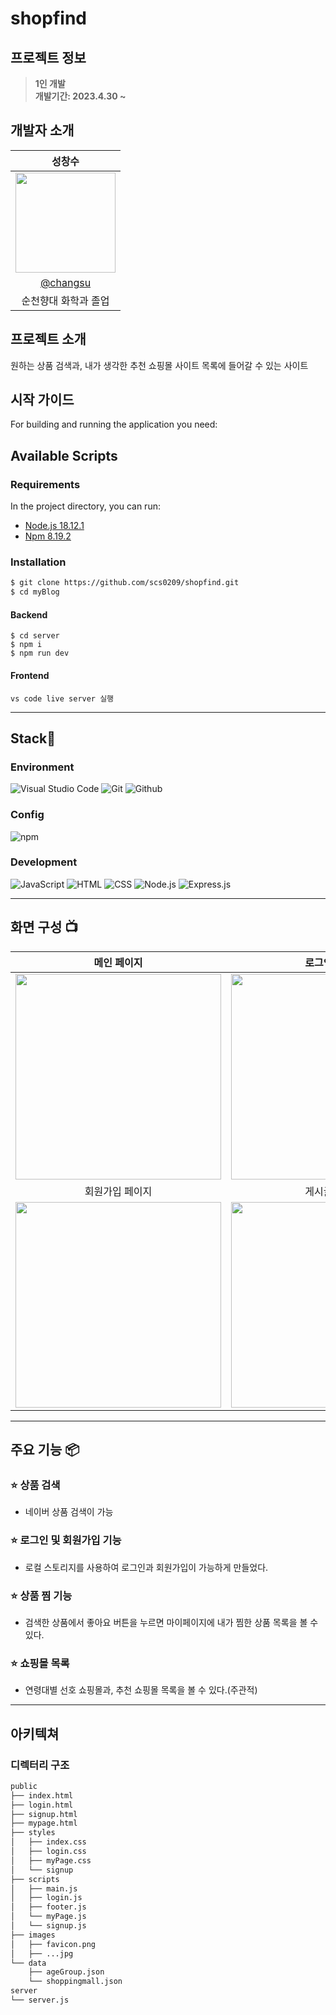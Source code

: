 # shopfind

## 프로젝트 정보

> **1인 개발** <br/> **개발기간: 2023.4.30 ~**

## 개발자 소개

|                                                              성창수                                                              |
| :------------------------------------------------------------------------------------------------------------------------------: |
| <img src="https://user-images.githubusercontent.com/110822847/229564340-070947f1-3f34-4cf4-b25f-ffe2d274be50.jpg" width="160px"> |
|                                              [@changsu](https://github.com/scs0209)                                              |
|                                                       순천향대 화학과 졸업                                                       |

## 프로젝트 소개

원하는 상품 검색과, 내가 생각한 추천 쇼핑몰 사이트 목록에 들어갈 수 있는 사이트

## 시작 가이드

For building and running the application you need:

## Available Scripts

### Requirements

In the project directory, you can run:

- [Node.js 18.12.1](https://nodejs.org/ca/blog/release/v18.12.1/)
- [Npm 8.19.2](https://www.npmjs.com/package/npm/v/8.19.2)

### Installation

```bash
$ git clone https://github.com/scs0209/shopfind.git
$ cd myBlog
```

#### Backend

```
$ cd server
$ npm i
$ npm run dev
```

#### Frontend

```
vs code live server 실행
```

---

## Stack🤡

### Environment

![Visual Studio Code](https://img.shields.io/badge/Visual%20Studio%20Code-007ACC?style=for-the-badge&logo=Visual%20Studio%20Code&logoColor=white)
![Git](https://img.shields.io/badge/Git-F05032?style=for-the-badge&logo=Git&logoColor=white)
![Github](https://img.shields.io/badge/GitHub-181717?style=for-the-badge&logo=GitHub&logoColor=white)

### Config

![npm](https://img.shields.io/badge/npm-CB3837?style=for-the-badge&logo=npm&logoColor=white)

### Development

![JavaScript](https://img.shields.io/badge/JavaScript-F7DF1E?style=for-the-badge&logo=Javascript&logoColor=white)
![HTML](https://img.shields.io/badge/HTML5-E34F26?style=for-the-badge&logo=html5&logoColor=white)
![CSS](https://img.shields.io/badge/CSS3-1572B6?style=for-the-badge&logo=css3&logoColor=white)
![Node.js](https://img.shields.io/badge/-Node.js-339933?style=for-the-badge&logo=node.js&logoColor=white)
![Express.js](https://img.shields.io/badge/-Express.js-000000?style=for-the-badge&logo=express&logoColor=white)

---

## 화면 구성 📺

|                                                           메인 페이지                                                            |                                                          로그인 페이지                                                          |
| :------------------------------------------------------------------------------------------------------------------------------: | :-----------------------------------------------------------------------------------------------------------------------------: |
| <img width="329" src= "https://user-images.githubusercontent.com/110822847/229567497-b5607bb5-5d3c-44e3-b32e-0b3edbf83564.PNG"/> | <img width="329" src="https://user-images.githubusercontent.com/110822847/229567670-2b7d644f-4e1e-4b93-a168-89c2d32f0b68.PNG"/> |
|                                                         회원가입 페이지                                                          |                                                          게시글 페이지                                                          |
| <img width="329" src="https://user-images.githubusercontent.com/110822847/229567915-4c21d3a9-9d57-4eb5-b919-d52842b4f9f9.PNG"/>  | <img width="329" src="https://user-images.githubusercontent.com/110822847/229568037-a07a998c-1d5a-43c2-b9a5-8caae388cb27.PNG"/> |

---

## 주요 기능 📦

### ⭐️ 상품 검색

- 네이버 상품 검색이 가능

### ⭐️ 로그인 및 회원가입 기능

- 로컬 스토리지를 사용하여 로그인과 회원가입이 가능하게 만들었다.

### ⭐️ 상품 찜 기능

- 검색한 상품에서 좋아요 버튼을 누르면 마이페이지에 내가 찜한 상품 목록을 볼 수 있다.

### ⭐️ 쇼핑몰 목록

- 연령대별 선호 쇼핑몰과, 추천 쇼핑몰 목록을 볼 수 있다.(주관적)

---

## 아키텍쳐

### 디렉터리 구조

```bash
public
├── index.html
├── login.html
├── signup.html
├── mypage.html
├── styles
│   ├── index.css
│   ├── login.css
│   ├── myPage.css
│   └── signup
├── scripts
│   ├── main.js
│   ├── login.js
│   ├── footer.js
│   └── myPage.js
│   └── signup.js
├── images
│   ├── favicon.png
│   ├── ...jpg
└── data
    ├── ageGroup.json
    └── shoppingmall.json
server
└── server.js
```
